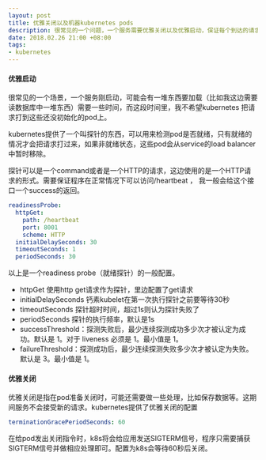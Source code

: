 ```yaml
---
layout: post
title: 优雅关闭以及机器kubernetes pods
description: 很常见的一个问题，一个服务需要优雅关闭以及优雅启动，保证每个到达的请求都能够被完整处理
date: 2018.02.26 21:00 +08:00
tags: 
- kubernetes
---
```


#### 优雅启动

很常见的一个场景，一个服务刚启动，可能会有一堆东西要加载（比如我这边需要读数据库中一堆东西）需要一些时间，而这段时间里，我不希望kubernetes 把请求打到这些还没初始化的pod上。

kubernetes提供了一个叫探针的东西，可以用来检测pod是否就绪，只有就绪的情况才会把请求打过来，如果非就绪状态，这些pod会从service的load balancer中暂时移除。

探针可以是一个command或者是一个HTTP的请求，这边使用的是一个HTTP请求的形式。需要保证程序在正常情况下可以访问/heartbeat ， 我一般会给这个接口一个success的返回。

```yaml
readinessProbe:
  httpGet:
    path: /heartbeat
    port: 8001
    scheme: HTTP
  initialDelaySeconds: 30
  timeoutSeconds: 1
  periodSeconds: 30
```

以上是一个readiness probe（就绪探针）的一般配置。

* httpGet 使用http get请求作为探针，里边配置了get请求
* initialDelaySeconds 钙素kubelet在第一次执行探针之前要等待30秒
* timeoutSeconds 探针超时时间，超过1s则认为探针失败了
* periodSeconds 探针的执行频率，默认是1s
* successThreshold：探测失败后，最少连续探测成功多少次才被认定为成功。默认是 1。对于 liveness 必须是 1。最小值是 1。
* failureThreshold：探测成功后，最少连续探测失败多少次才被认定为失败。默认是 3。最小值是 1。



#### 优雅关闭

优雅关闭是指在pod准备关闭时，可能还需要做一些处理，比如保存数据等。这期间服务不会接受新的请求。kubernetes提供了优雅关闭的配置

```yaml
terminationGracePeriodSeconds: 60 
```

在给pod发出关闭指令时，k8s将会给应用发送SIGTERM信号，程序只需要捕获SIGTERM信号并做相应处理即可。配置为k8s会等待60秒后关闭。